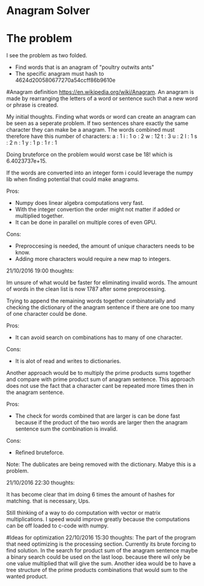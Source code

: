 # Anagram Solver
# The problem
I see the problem as two folded.

- Find words that is an anagram of "poultry outwits ants"
- The specific anagram must hash to 4624d200580677270a54ccff86b9610e

#Anagram definition
https://en.wikipedia.org/wiki/Anagram.
An anagram is made by rearranging the letters of a word or sentence such that a new word or phrase is created.



My initial thoughts.
Finding what words or word can create an anagram can be seen as a seperate problem.
If two sentences share exactly the same character they can make be a anagram.
The words combined must therefore have this number of characters:
a : 1
i : 1
o : 2
w : 12
t : 3
u : 2
l : 1
s : 2
n : 1
y : 1
p : 1
r : 1

Doing bruteforce on the problem would worst case be 18! which is 6.4023737e+15.


If the words are converted into an integer form i could leverage the numpy lib when finding potential
that could make anagrams.

Pros:

- Numpy does linear algebra computations very fast.
- With the integer convertion the order might not matter
  if added or multiplied together.
- It can be done in parallel on multiple cores of even GPU.

Cons:

- Preproccesing is needed, the amount of unique characters needs to be know.
- Adding more characters would require a new map to integers.



21/10/2016 19:00 thoughts:

Im unsure of what would be faster for eliminating invalid words.
The amount of words in the clean list is now 1787 after some preprocessing.

Trying to append the remaining words together combinatorially and checking the dictionary
of the anagram sentence if there are one too many of one character could be done.

Pros:

- It can avoid search on combinations has to many of one character.

Cons:

- It is alot of read and writes to dictionaries.


Another approach would be to multiply the prime products sums together and compare with
prime product sum of anagram sentence. This approach does not use the fact that a character
cant be repeated more times then in the anagram sentence.

Pros:

- The check for words combined that are larger is can be done fast
because if the product of the two words are larger then the anagram sentence sum
the combination is invalid.

Cons:

- Refined bruteforce.

Note:
The dublicates are being removed with the dictionary. Mabye this is a problem.


21/10/2016 22:30 thoughts:

It has become clear that im doing 6 times the amount of hashes for matching.
that is necessary, Ups.

Still thinking of a way to do computation with vector or matrix multiplications.
I speed would improve greatly because the computations can be off loaded to c-code with numpy.

#Ideas for optimization
22/10/2016 15:30 thoughts:
The part of the program that need optimizing is the processing section.
Currently its brute forcing to find solution.
In the search for product sum of the anagram sentence maybe a binary search could be used on the last loop.
because there wil only be one value multiplied that will give the sum.
Another idea would be to have a tree structure of the prime products combinations that would
sum to the wanted product.












